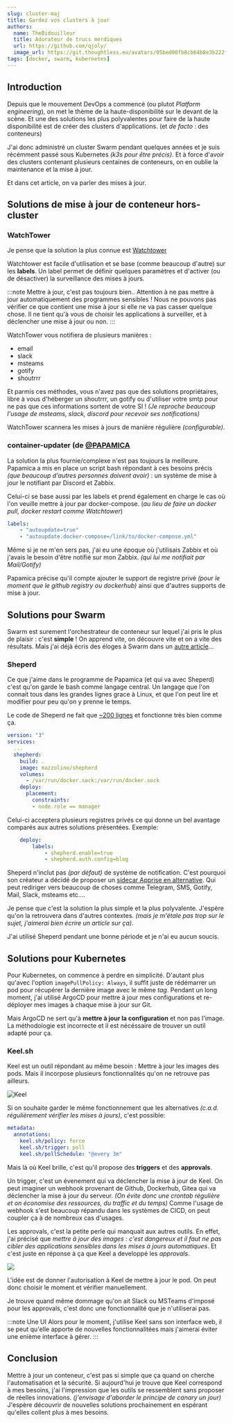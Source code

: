 ```yaml
---
slug: cluster-maj
title: Gardez vos clusters à jour
authors:
  name: TheBidouilleur
  title: Adorateur de trucs merdiques
  url: https://github.com/qjoly/
  image_url: https://git.thoughtless.eu/avatars/05bed00fb8cb64b8e3b222f797bcd3d8
tags: [docker, swarm, kubernetes]
---
```


## Introduction

Depuis que le mouvement DevOps a commencé (ou plutot *Platform engineering*), on met le thème de la haute-disponibilité sur le devant de la scène. Et une des solutions les plus polyvalentes pour faire de la haute disponibilité est de créer des clusters d'applications. (et *de facto* : des conteneurs) 

J'ai donc administré un cluster Swarm pendant quelques années et je suis récémment passé sous Kubernetes *(k3s pour être précis)*. Et à force d'avoir des clusters contenant plusieurs centaines de conteneurs, on en oublie la maintenance et la mise à jour. 

Et dans cet article, on va parler des mises à jour. 

## Solutions de mise à jour de conteneur hors-cluster

### WatchTower 

Je pense que la solution la plus connue est [Watchtower](https://containrrr.dev/watchtower/)

Watchtower est facile d'utilisation et se base (comme beaucoup d'autre) sur les **labels**. Un label permet de définir quelques paramètres et d'activer (ou de désactiver) la surveillance des mises à jours. 

:::note Mettre à jour, c'est pas toujours bien..
Attention à ne pas mettre à jour automatiquement des programmes sensibles ! Nous ne pouvons pas vérifier ce que contient une mise à jour si elle ne va pas casser quelque chose. 
Il ne tient qu'à vous de choisir les applications à surveiller, et à déclencher une mise à jour ou non.
:::

WatchTower vous notifiera de plusieurs manières : 
- email 
- slack 
- msteams
- gotify 
- shoutrrr

Et parmis ces méthodes, vous n'avez pas que des solutions propriétaires, libre à vous d'héberger un shoutrrr, un gotify ou d'utiliser votre smtp pour ne pas que ces informations sortent de votre SI ! *(Je reproche beaucoup l'usage de msteams, slack, discord pour recevoir ses notifications)* 

WatchTower scannera les mises à jours de manière régulière *(configurable)*.

### container-updater (de [@PAPAMICA](https://github.com/PAPAMICA)

La solution la plus fournie/complexe n'est pas toujours la meilleure. Papamica a mis en place un script bash répondant à ces besoins précis *(que beaucoup d'autres personnes doivent avoir)* : un système de mise à jour le notifiant par Discord et Zabbix. 

Celui-ci se base aussi par les labels et prend également en charge le cas où l'on veuille mettre à jour par docker-compose. (*au lieu de faire un docker pull, docker restart comme Watchtower*)

```yaml
labels:
    - "autoupdate=true"
    - "autoupdate.docker-compose=/link/to/docker-compose.yml"
```

Même si je ne m'en sers pas, j'ai eu une époque où j'utilisais Zabbix et où j'avais le besoin d'être notifié sur mon Zabbix. *(qui lui me notifiait par Mail/Gotify)*

Papamica précise qu'il compte ajouter le support de registre privé *(pour le moment que le github registry ou dockerhub)* ainsi que d'autres supports de mise à jour. 

## Solutions pour Swarm

Swarm est surement l'orchestrateur de conteneur sur lequel j'ai pris le plus de plaisir : c'est **__simple__** ! On apprend vite, on découvre vite et on a vite des résultats. 
Mais j'ai déjà écris des éloges à Swarm dans un [autre article](/blog/presentation-docker-swarm/)...

### Sheperd 

Ce que j'aime dans le programme de Papamica (et qui va avec Sheperd) c'est qu'on garde le bash comme langage central. Un langage que l'on connait tous dans les grandes lignes grace à Linux, et que l'on peut lire et modifier pour peu qu'on y prenne le temps. 

Le code de Sheperd ne fait que [~200 lignes](https://github.com/djmaze/shepherd/blob/master/shepherd) et fonctionne très bien comme ça. 

```yaml
version: "3"
services:
  ...
  shepherd:
    build: .
    image: mazzolino/shepherd
    volumes:
      - /var/run/docker.sock:/var/run/docker.sock
    deploy:
      placement:
        constraints:
        - node.role == manager
```

Celui-ci acceptera plusieurs registres privés ce qui donne un bel avantage comparés aux autres solutions présentées. 
Exemple:
```yaml
    deploy:
        labels:
            - shepherd.enable=true
            - shepherd.auth.config=blog
```

Sheperd n'inclut pas *(par défaut)* de système de notification. C'est pourquoi son créateur a décidé de proposer un [sidecar Apprise en alternative](https://github.com/djmaze/shepherd/blob/master/docker-compose.apprise.yml). Qui peut rediriger vers beaucoup de choses comme Telegram, SMS, Gotify, Mail, Slack, msteams etc....

Je pense que c'est la solution la plus simple et la plus polyvalente. J'espère qu'on la retrouvera dans d'autres contextes. *(mais je m'étale pas trop sur le sujet, j'aimerai bien écrire un article sur ça)*. 

J'ai utilisé Sheperd pendant une bonne période et je n'ai eu aucun soucis.

## Solutions pour Kubernetes

Pour Kubernetes, on commence à perdre en simplicité. D'autant plus qu'avec l'option `imagePullPolicy: Always`, il suffit juste de rédémarrer un pod pour récupérer la dernière image avec le même *tag*. 
Pendant un long moment, j'ai utilisé ArgoCD pour mettre à jour mes configurations et re-déployer mes images à chaque mise à jour sur Git. 

Mais ArgoCD ne sert qu'à **mettre à jour la configuration** et non pas l'image. La méthodologie est incorrecte et il est nécéssaire de trouver un outil adapté pour ça. 

### Keel.sh

Keel est un outil répondant au même besoin : Mettre à jour les images des pods. Mais il incorpose plusieurs fonctionnalités qu'on ne retrouve pas ailleurs. 

![Keel](https://keel.sh/img/keel_high_level.png)

Si on souhaite garder le même fonctionnement que les alternatives *(c.a.d. régulièrement vérifier les mises à jours)*, c'est possible: 
```yaml
metadata:
  annotations:
    keel.sh/policy: force
    keel.sh/trigger: poll
    keel.sh/pollSchedule: "@every 3m"
```

Mais là où Keel brille, c'est qu'il propose des **triggers** et des **approvals**. 

Un trigger, c'est un évenement qui va déclencher la mise à jour de Keel. On peut imaginer un webhook provenant de Github, Dockerhub, Gitea qui va déclencher la mise à jour du serveur. *(On évite donc une crontab régulière et on économise des ressources, du traffic et du temps)*
Comme l'usage de webhook s'est beaucoup répandu dans les systèmes de CICD, on peut coupler ça à de nombreux cas d'usages. 


Les approvals, c'est la petite perle qui manquait aux autres outils. En effet, j'ai précisé que *mettre à jour des images : c'est dangereux et il faut ne pas cibler des applications sensibles dans les mises à jours automatiques*. Et c'est juste en réponse à ça que Keel a developpé les *approvals*. 

![](https://keel.sh/img/docs/approvals.png)

L'idée est de donner l'autorisation à Keel de mettre à jour le pod. On peut donc choisir le moment et vérifier manuellement. 

Je trouve quand même dommage qu'on ait Slack ou MSTeams d'imposé pour les approvals, c'est donc une fonctionnalité que je n'utiliserai pas. 

:::note Une UI 
Alors pour le moment, j'utilise Keel sans son interface web, il se peut qu'elle apporte de nouvelles fonctionnalitées mais j'aimerai éviter une enième interface à gérer.
:::

## Conclusion

Mettre à jour un conteneur, c'est pas si simple que ça quand on cherche l'automatisation et la sécurité. Si aujourd'hui je trouve que Keel correspond à mes besoins, j'ai l'impression que les outils se ressemblent sans proposer de réelles innovations. *(j'envisage d'aborder le principe de canary un jour)*
J'espère découvrir de nouvelles solutions prochainement en espérant qu'elles collent plus à mes besoins. 
